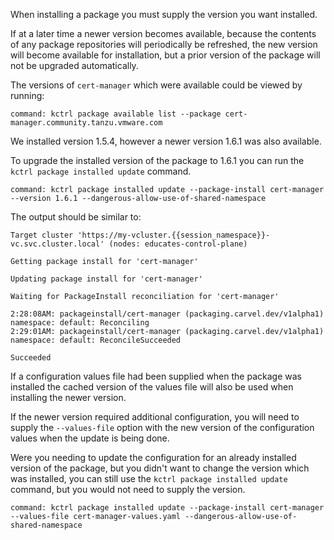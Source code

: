 When installing a package you must supply the version you want installed.

If at a later time a newer version becomes available, because the contents of
any package repositories will periodically be refreshed, the new version will
become available for installation, but a prior version of the package will not
be upgraded automatically.

The versions of `cert-manager` which were available could be viewed by
running:

```terminal:execute
command: kctrl package available list --package cert-manager.community.tanzu.vmware.com
```

We installed version 1.5.4, however a newer version 1.6.1 was also available.

To upgrade the installed version of the package to 1.6.1 you can run the
`kctrl package installed update` command.

```terminal:execute
command: kctrl package installed update --package-install cert-manager --version 1.6.1 --dangerous-allow-use-of-shared-namespace
```

The output should be similar to:

```
Target cluster 'https://my-vcluster.{{session_namespace}}-vc.svc.cluster.local' (nodes: educates-control-plane)

Getting package install for 'cert-manager'

Updating package install for 'cert-manager'

Waiting for PackageInstall reconciliation for 'cert-manager'

2:28:08AM: packageinstall/cert-manager (packaging.carvel.dev/v1alpha1) namespace: default: Reconciling
2:29:01AM: packageinstall/cert-manager (packaging.carvel.dev/v1alpha1) namespace: default: ReconcileSucceeded

Succeeded
```

If a configuration values file had been supplied when the package was installed
the cached version of the values file will also be used when installing the
newer version.

If the newer version required additional configuration, you will need to supply
the `--values-file` option with the new version of the configuration values when
the update is being done.

Were you needing to update the configuration for an already installed version of
the package, but you didn't want to change the version which was installed, you
can still use the `kctrl package installed update` command, but you would not
need to supply the version.

```terminal:execute
command: kctrl package installed update --package-install cert-manager --values-file cert-manager-values.yaml --dangerous-allow-use-of-shared-namespace
```
